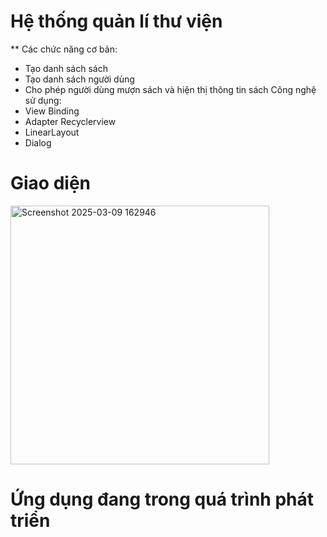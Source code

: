 # Hệ thống quản lí thư viện
** Các chức năng cơ bản:
  - Tạo danh sách sách
  - Tạo danh sách người dùng
  - Cho phép người dùng mượn sách và hiện thị thông tin sách
Công nghệ sử dụng:
  - View Binding
  - Adapter Recyclerview
  - LinearLayout
  - Dialog

# Giao diện
<img width="414" alt="Screenshot 2025-03-09 162946" src="https://github.com/user-attachments/assets/16e9d28e-48bf-46d1-9f60-d42847e7f204" />

# Ứng dụng đang trong quá trình phát triển
